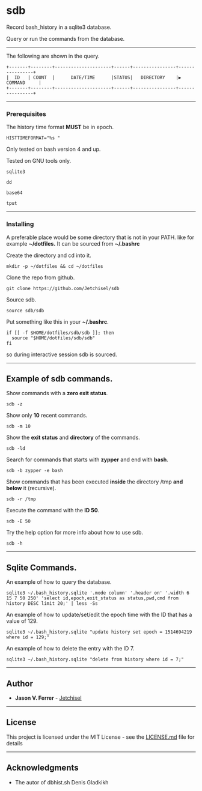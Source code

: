 # sdb

Record bash_history in a sqlite3 database.

Query or run the commands from the database.

----
The following are shown in the query.
```
+-------+--------+---------------------+------+----------------+----------------+
|  ID   | COUNT  |      DATE/TIME      |STATUS|   DIRECTORY    |▶   COMMAND     |
+-------+--------+---------------------+------+----------------+----------------+
```

----
### Prerequisites

The history time format **MUST** be in epoch.
```
HISTTIMEFORMAT="%s "
```

Only tested on bash version 4 and up.

Tested on GNU tools only.
```
sqlite3

dd

base64

tput
```

----
### Installing

A preferable place would be some directory that is not in your PATH.
like for example **~/dotfiles.** It can be sourced from **~/.bashrc**

Create the directory and cd into it.
```
mkdir -p ~/dotfiles && cd ~/dotfiles
```
Clone the repo from github.
```
git clone https://github.com/Jetchisel/sdb
```
Source sdb.
```
source sdb/sdb
```

Put something like this in your **~/.bashrc**.
```
if [[ -f $HOME/dotfiles/sdb/sdb ]]; then
  source "$HOME/dotfiles/sdb/sdb"
fi
```
so during interactive session sdb is sourced.

----
## Example of sdb commands.

Show commands with a **zero exit status**.
```
sdb -z
```

Show only **10** recent commands.
```
sdb -m 10
```

Show the **exit status** and **directory** of the commands.
```
sdb -ld
```

Search for commands that starts with **zypper** and end with **bash**.
```
sdb -b zypper -e bash
```

Show commands that has been executed **inside** the directory /tmp **and below** it (recursive).
```
sdb -r /tmp
```

Execute the command with the **ID 50**.
```
sdb -E 50
```
Try the help option for more info about how to use sdb.
```
sdb -h
```

----
## Sqlite Commands.
An example of how to query the database.
```
sqlite3 ~/.bash_history.sqlite '.mode column' '.header on' '.width 6 15 7 50 250' 'select id,epoch,exit_status as status,pwd,cmd from history DESC limit 20;' | less -Ss
```

An example of how to update/set/edit the epoch time with the ID that has a value of 129.
```
sqlite3 ~/.bash_history.sqlite "update history set epoch = 1514694219 where id = 129;"
```

An example of how to delete the entry with the ID 7.
```
sqlite3 ~/.bash_history.sqlite "delete from history where id = 7;"
```
----
## Author

* **Jason V. Ferrer** - [Jetchisel](https://github.com/Jetchisel)

----
## License

This project is licensed under the MIT License - see the [LICENSE.md](LICENSE.md) file for details

----
## Acknowledgments

* The autor of dbhist.sh Denis Gladkikh


